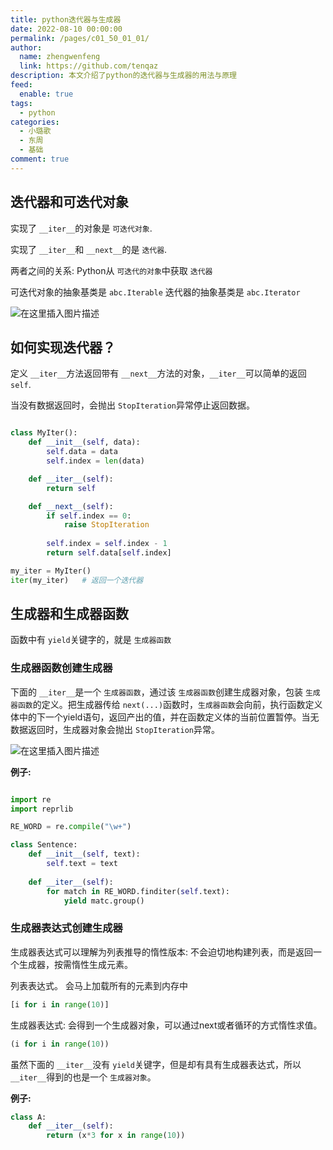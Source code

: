 ```yaml
---
title: python迭代器与生成器
date: 2022-08-10 00:00:00
permalink: /pages/c01_50_01_01/
author: 
  name: zhengwenfeng
  link: https://github.com/tenqaz
description: 本文介绍了python的迭代器与生成器的用法与原理
feed: 
  enable: true
tags: 
  - python
categories: 
  - 小璐歌
  - 东周
  - 基础
comment: true
---
```

## 迭代器和可迭代对象

实现了 `__iter__`的对象是 `可迭代对象`.

实现了 `__iter__`和 `__next__`的是 `迭代器`.

两者之间的关系: Python从 `可迭代的对象`中获取 `迭代器`

可迭代对象的抽象基类是 `abc.Iterable`
迭代器的抽象基类是 `abc.Iterator`

![在这里插入图片描述](https://gcore.jsdelivr.net/gh/tenqaz/BLOG-CDN@main/1604801659428.png#crop=0&crop=0&crop=1&crop=1&id=Wm3Ir&originalType=binary&ratio=1&rotation=0&showTitle=false&status=done&style=none&title=)

## 如何实现迭代器？

定义 `__iter__`方法返回带有 `__next__`方法的对象，`__iter__`可以简单的返回 `self`.

当没有数据返回时，会抛出 `StopIteration`异常停止返回数据。

```python

class MyIter():
    def __init__(self, data):
        self.data = data
        self.index = len(data)

    def __iter__(self):
        return self

    def __next__(self):
        if self.index == 0:
            raise StopIteration
  
        self.index = self.index - 1
        return self.data[self.index]

my_iter = MyIter()
iter(my_iter)   # 返回一个迭代器

```

## 生成器和生成器函数

函数中有 `yield`关键字的，就是 `生成器函数`

### 生成器函数创建生成器

下面的 `__iter__`是一个 `生成器函数`，通过该 `生成器函数`创建生成器对象，包装 `生成器函数`的定义。把生成器传给 `next(...)`函数时，`生成器函数`会向前，执行函数定义体中的下一个yield语句，返回产出的值，并在函数定义体的当前位置暂停。当无数据返回时，生成器对象会抛出 `StopIteration`异常。

![在这里插入图片描述](https://gcore.jsdelivr.net/gh/tenqaz/BLOG-CDN@main/1604801717175.png#crop=0&crop=0&crop=1&crop=1&id=aKP8P&originHeight=333&originWidth=1092&originalType=binary&ratio=1&rotation=0&showTitle=false&status=done&style=none&title=)

**例子:**

```python

import re
import reprlib

RE_WORD = re.compile("\w+")

class Sentence:
    def __init__(self, text):
        self.text = text
  
    def __iter__(self):
        for match in RE_WORD.finditer(self.text):
            yield matc.group()
```

### 生成器表达式创建生成器

生成器表达式可以理解为列表推导的惰性版本: 不会迫切地构建列表，而是返回一个生成器，按需惰性生成元素。

列表表达式。 会马上加载所有的元素到内存中

```python
[i for i in range(10)]
```

生成器表达式: 会得到一个生成器对象，可以通过next或者循环的方式惰性求值。

```python
(i for i in range(10))
```

虽然下面的 `__iter__`没有 `yield`关键字，但是却有具有生成器表达式，所以 `__iter__`得到的也是一个 `生成器对象`。

**例子:**

```python
class A:
    def __iter__(self):
        return (x*3 for x in range(10))
```

